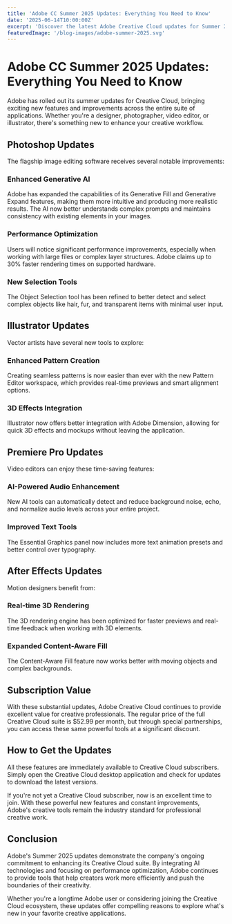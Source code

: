 ```yaml
---
title: 'Adobe CC Summer 2025 Updates: Everything You Need to Know'
date: '2025-06-14T10:00:00Z'
excerpt: 'Discover the latest Adobe Creative Cloud updates for Summer 2025, including AI enhancements, performance improvements, and new features across Photoshop, Illustrator, Premiere Pro, and more.'
featuredImage: '/blog-images/adobe-summer-2025.svg'
---
```


# Adobe CC Summer 2025 Updates: Everything You Need to Know

Adobe has rolled out its summer updates for Creative Cloud, bringing exciting new features and improvements across the entire suite of applications. Whether you're a designer, photographer, video editor, or illustrator, there's something new to enhance your creative workflow.

## Photoshop Updates

The flagship image editing software receives several notable improvements:

### Enhanced Generative AI

Adobe has expanded the capabilities of its Generative Fill and Generative Expand features, making them more intuitive and producing more realistic results. The AI now better understands complex prompts and maintains consistency with existing elements in your images.

### Performance Optimization

Users will notice significant performance improvements, especially when working with large files or complex layer structures. Adobe claims up to 30% faster rendering times on supported hardware.

### New Selection Tools

The Object Selection tool has been refined to better detect and select complex objects like hair, fur, and transparent items with minimal user input.

## Illustrator Updates

Vector artists have several new tools to explore:

### Enhanced Pattern Creation

Creating seamless patterns is now easier than ever with the new Pattern Editor workspace, which provides real-time previews and smart alignment options.

### 3D Effects Integration

Illustrator now offers better integration with Adobe Dimension, allowing for quick 3D effects and mockups without leaving the application.

## Premiere Pro Updates

Video editors can enjoy these time-saving features:

### AI-Powered Audio Enhancement

New AI tools can automatically detect and reduce background noise, echo, and normalize audio levels across your entire project.

### Improved Text Tools

The Essential Graphics panel now includes more text animation presets and better control over typography.

## After Effects Updates

Motion designers benefit from:

### Real-time 3D Rendering

The 3D rendering engine has been optimized for faster previews and real-time feedback when working with 3D elements.

### Expanded Content-Aware Fill

The Content-Aware Fill feature now works better with moving objects and complex backgrounds.

## Subscription Value

With these substantial updates, Adobe Creative Cloud continues to provide excellent value for creative professionals. The regular price of the full Creative Cloud suite is $52.99 per month, but through special partnerships, you can access these same powerful tools at a significant discount.

## How to Get the Updates

All these features are immediately available to Creative Cloud subscribers. Simply open the Creative Cloud desktop application and check for updates to download the latest versions.

If you're not yet a Creative Cloud subscriber, now is an excellent time to join. With these powerful new features and constant improvements, Adobe's creative tools remain the industry standard for professional creative work.

## Conclusion

Adobe's Summer 2025 updates demonstrate the company's ongoing commitment to enhancing its Creative Cloud suite. By integrating AI technologies and focusing on performance optimization, Adobe continues to provide tools that help creators work more efficiently and push the boundaries of their creativity.

Whether you're a longtime Adobe user or considering joining the Creative Cloud ecosystem, these updates offer compelling reasons to explore what's new in your favorite creative applications.
